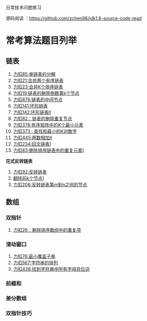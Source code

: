 日常技术问题练习

源码阅读 ：https://github.com/zchen96/jdk1.8-source-code-read

# 常考算法题目列举

## 链表

1. [力扣85:单链表的分解](src/main/java/com/github/jumpbyte/review01/leetcode/editor/cn/PartitionList.java)
2. [力扣21:合并两个有序链表](src/main/java/com/github/jumpbyte/review01/leetcode/editor/cn/MergeTwoSortedLists.java)
3. [力扣23:合并K个排序链表](src/main/java/com/github/jumpbyte/review01/leetcode/editor/cn/MergeKSortedLists.java)
4. [力扣19:链表的删除倒数第k个节点](src/main/java/com/github/jumpbyte/review01/leetcode/editor/cn/RemoveNthNodeFromEndOfList.java)
5. [力扣876:链表的中间节点](src/main/java/com/github/jumpbyte/review01/leetcode/editor/cn/MiddleOfTheLinkedList.java)
6. [力扣141:环形链表](src/main/java/com/github/jumpbyte/review01/leetcode/editor/cn/LinkedListCycle.java)
7. [力扣142:环形链表II](src/main/java/com/github/jumpbyte/review01/leetcode/editor/cn/LinkedListCycleIi.java)
8. [力扣82：链表的删除重复节点](src/main/java/com/github/jumpbyte/review01/leetcode/editor/cn/RemoveDuplicatesFromSortedListIi.java)
9. [力扣378:有序矩阵中的K个最小元素](src/main/java/com/github/jumpbyte/review01/leetcode/editor/cn/KthSmallestElementInASortedMatrix.java)
10. [力扣373 : 查找和最小的K对数字](src/main/java/com/github/jumpbyte/review01/leetcode/editor/cn/FindKPairsWithSmallestSums.java)
11. [力扣445:两数相加II](src/main/java/com/github/jumpbyte/review01/leetcode/editor/cn/AddTwoNumbersIi.java)
12. [力扣234:回文链表](src/main/java/com/github/jumpbyte/review01/leetcode/editor/cn/PalindromeLinkedList.java)]
13. [力扣83:删除排序链表中的重复元素](src/main/java/com/github/jumpbyte/review01/leetcode/editor/cn/RemoveDuplicatesFromSortedList.java)]

**花式反转链表**

1. [力扣92:反转链表](src/main/java/com/github/jumpbyte/review01/leetcode/editor/cn/ReverseLinkedList.java)
2. [翻转前k个节点](src/main/java/com/github/jumpbyte/review01/leetcode/editor/cn/ReverseLinkedListI.java)]
2. [力扣206:反转链表第m到n之间的节点](src/main/java/com/github/jumpbyte/review01/leetcode/editor/cn/ReverseLinkedListIi.java)

## 数组


### **双指针**

1. [力扣26：删除排序数组中的重复项](src/main/java/com/github/jumpbyte/review01/leetcode/editor/cn/RemoveDuplicatesFromSortedArray.java)


### 滑动窗口

1. [力扣76:最小覆盖子串](src/main/java/com/github/jumpbyte/review01/leetcode/editor/cn/MinimumWindowSubstring.java)
2. [力扣567:字符串的排列](src/main/java/com/github/jumpbyte/review01/leetcode/editor/cn/PermutationInString.java)
3. [力扣438:找到字符串中所有字母异位词](src/main/java/com/github/jumpbyte/review01/leetcode/editor/cn/FindAllAnagramsInAString.java)


### 前缀和


### 差分数组


### 双指针技巧





